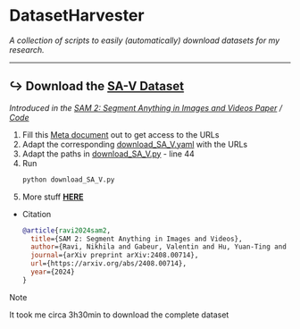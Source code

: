 # DatasetHarvester
*A collection of scripts to easily (automatically) download datasets for my research.* 

---

## ↪️ Download the [SA-V Dataset](https://ai.meta.com/datasets/segment-anything-video/)
*Introduced in the [SAM 2: Segment Anything in Images and Videos Paper](https://ai.meta.com/research/publications/sam-2-segment-anything-in-images-and-videos/) / [Code](https://github.com/facebookresearch/segment-anything-2)*
1. Fill this [Meta document](https://ai.meta.com/datasets/segment-anything-video-downloads/) out to get access to the URLs
2. Adapt the corresponding [download_SA_V.yaml](./scripts/SA_V/download_SA_V.yaml) with the URLs
3. Adapt the paths in [download_SA_V.py](https://github.com/Vujas-Eteph/DatasetHarvester/blob/6c785a019b467b36622d348fb4f87f4256f960ba/scripts/SA_V/download_SA_V.py#L44) - line 44
4. Run
     ```zsh
     python download_SA_V.py
     ```
5. More stuff [**HERE**](https://github.com/facebookresearch/segment-anything-2/blob/main/sav_dataset)
  - Citation
    ```bibtex
    @article{ravi2024sam2,
      title={SAM 2: Segment Anything in Images and Videos},
      author={Ravi, Nikhila and Gabeur, Valentin and Hu, Yuan-Ting and Hu, Ronghang and Ryali, Chaitanya and Ma, Tengyu and Khedr, Haitham and R{\"a}dle, Roman and Rolland, Chloe and Gustafson, Laura and Mintun, Eric and Pan, Junting and Alwala, Kalyan Vasudev and Carion, Nicolas and Wu, Chao-Yuan and Girshick, Ross and Doll{\'a}r, Piotr and Feichtenhofer, Christoph},
      journal={arXiv preprint arXiv:2408.00714},
      url={https://arxiv.org/abs/2408.00714},
      year={2024}
    }
    ```
> [!NOTE]
> It took me circa 3h30min to download the complete dataset
